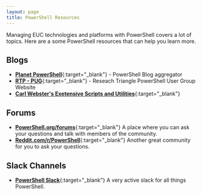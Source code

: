 ```yaml
---
layout: page
title: PowerShell Resources
---
```


Managing EUC technologies and platforms with PowerShell covers a lot of topics. Here are a some PowerShell resources that can help you learn more.

## Blogs

* [**Planet PowerShell**](https://www.planetpowershell.com/){:target="_blank"} - PowerShell Blog aggregator
* [**RTP - PUG**](https://rtpsug.com/){:target="_blank"} - Reseach Triangle PowerShell User Group Website
* [**Carl Webster's Exetensive Scripts and Utilities**](https://carlwebster.com/downloads/){:target="_blank"}

## Forums

* [**PowerShell.org/forums**](https://powershell.org/forums/){:target="_blank"} A place where you can ask your questions and talk with members of the community.
* [**Reddit.com/r/PowerShell**](https://reddit.com/r/powershell){:target="_blank"} Another great community for you to ask your questions.

## Slack Channels

* [**PowerShell Slack**](http://slack.poshcode.org){:target="_blank"} A very active slack for all things PowerShell.